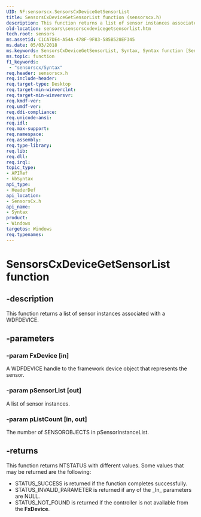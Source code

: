 ```yaml
---
UID: NF:sensorscx.SensorsCxDeviceGetSensorList
title: SensorsCxDeviceGetSensorList function (sensorscx.h)
description: This function returns a list of sensor instances associated with a WDFDEVICE.
old-location: sensors\sensorscxdevicegetsensorlist.htm
tech.root: sensors
ms.assetid: C1CA7DE4-A54A-478F-9F83-585B528EF345
ms.date: 05/03/2018
ms.keywords: SensorsCxDeviceGetSensorList, Syntax, Syntax function [Sensor Devices], sensors.sensorscxdevicegetsensorlist, sensorscx/Syntax
ms.topic: function
f1_keywords:
 - "sensorscx/Syntax"
req.header: sensorscx.h
req.include-header: 
req.target-type: Desktop
req.target-min-winverclnt: 
req.target-min-winversvr: 
req.kmdf-ver: 
req.umdf-ver: 
req.ddi-compliance: 
req.unicode-ansi: 
req.idl: 
req.max-support: 
req.namespace: 
req.assembly: 
req.type-library: 
req.lib: 
req.dll: 
req.irql: 
topic_type:
- APIRef
- kbSyntax
api_type:
- HeaderDef
api_location:
- SensorsCx.h
api_name:
- Syntax
product:
- Windows
targetos: Windows
req.typenames: 
---
```


# SensorsCxDeviceGetSensorList function


## -description


This function returns a list of sensor instances associated with a WDFDEVICE.


## -parameters




### -param FxDevice [in]

A WDFDEVICE handle to the framework device object that represents the sensor.


### -param pSensorList [out]

A list of sensor instances.


### -param pListCount [in, out]

The number of SENSOROBJECTS in pSensorInstanceList.


## -returns



This function returns NTSTATUS with different values. Some values that may be returned are the following:

<ul>
<li>
STATUS_SUCCESS is returned if the function completes successfully.

</li>
<li>
STATUS_INVALID_PARAMETER is returned if any of the _In_ parameters are NULL.

</li>
<li>
STATUS_NOT_FOUND is returned if the controller is not available from the <b>FxDevice</b>.

</li>
</ul>



